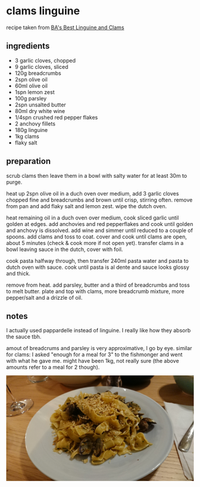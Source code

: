 # clams linguine

recipe taken from [BA's Best Linguine and Clams](https://www.bonappetit.com/recipe/best-linguine-and-clams)

## ingredients

- 3 garlic cloves, chopped
- 9 garlic cloves, sliced
- 120g breadcrumbs
- 2spn olive oil
- 60ml olive oil
- 1spn lemon zest
- 100g parsley
- 2spn unsalted butter
- 80ml dry white wine
- 1/4spn crushed red pepper flakes
- 2 anchovy fillets
- 180g linguine
- 1kg clams
- flaky salt

## preparation

scrub clams then leave them in a bowl with salty water for at least 30m to purge.

heat up 2spn olive oil in a duch oven over medium, add 3 garlic cloves chopped fine and breadcrumbs and brown until crisp, stirring often. remove from pan and add flaky salt and lemon zest. wipe the dutch oven.

heat remaining oil in a duch oven over medium, cook sliced garlic until golden at edges. add anchovies and red pepperflakes and cook until golden and anchovy is dissolved. add wine and simmer until reduced to a couple of spoons. add clams and toss to coat. cover and cook until clams are open, about 5 minutes (check & cook more if not open yet). transfer clams in a bowl leaving sauce in the dutch, cover with foil.

cook pasta halfway through, then transfer 240ml pasta water and pasta to dutch oven with sauce. cook until pasta is al dente and sauce looks glossy and thick.

remove from heat. add parsley, butter and a third of breadcrumbs and toss to melt butter. plate and top with clams, more breadcrumb mixture, more pepper/salt and a drizzle of oil.

## notes

I actually used pappardelle instead of linguine. I really like how they absorb the sauce tbh.

amout of breadcrums and parsley is very approximative, I go by eye. similar for clams: I asked "enough for a meal for 3" to the fishmonger and went with what he gave me. might have been 1kg, not really sure (the above amounts refer to a meal for 2 though).

![alt text](https://github.com/caligin/actual-cookbook/blob/master/img/clam-linguine.jpg "version with pappardelle")